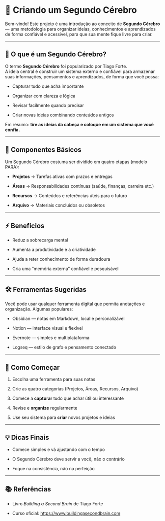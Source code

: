 # 🧠 Criando um Segundo Cérebro

Bem-vindo! Este projeto é uma introdução ao conceito de **Segundo Cérebro** — uma metodologia para organizar ideias, conhecimentos e aprendizados de forma confiável e acessível, para que sua mente fique livre para criar.

---

## 📌 O que é um Segundo Cérebro?

O termo **Segundo Cérebro** foi popularizado por Tiago Forte.  
A ideia central é construir um sistema externo e confiável para armazenar suas informações, pensamentos e aprendizados, de forma que você possa:

- Capturar tudo que acha importante
    
- Organizar com clareza e lógica
    
- Revisar facilmente quando precisar
    
- Criar novas ideias combinando conteúdos antigos
    

Em resumo: **tire as ideias da cabeça e coloque em um sistema que você confia.**

---

## 🧩 Componentes Básicos

Um Segundo Cérebro costuma ser dividido em quatro etapas (modelo PARA):

- **Projetos** → Tarefas ativas com prazos e entregas
    
- **Áreas** → Responsabilidades contínuas (saúde, finanças, carreira etc.)
    
- **Recursos** → Conteúdos e referências úteis para o futuro
    
- **Arquivo** → Materiais concluídos ou obsoletos
    

---

## ⚡ Benefícios

- Reduz a sobrecarga mental
    
- Aumenta a produtividade e a criatividade
    
- Ajuda a reter conhecimento de forma duradoura
    
- Cria uma “memória externa” confiável e pesquisável
    

---

## 🛠 Ferramentas Sugeridas

Você pode usar qualquer ferramenta digital que permita anotações e organização. Algumas populares:

- Obsidian — notas em Markdown, local e personalizável
    
- Notion — interface visual e flexível
    
- Evernote — simples e multiplataforma
    
- Logseq — estilo de grafo e pensamento conectado
    

---

## 🚀 Como Começar

1. Escolha uma ferramenta para suas notas
    
2. Crie as quatro categorias (Projetos, Áreas, Recursos, Arquivo)
    
3. Comece a **capturar** tudo que achar útil ou interessante
    
4. Revise e **organize** regularmente
    
5. Use seu sistema para **criar** novos projetos e ideias
    

---

## 💡 Dicas Finais

- Comece simples e vá ajustando com o tempo
    
- O Segundo Cérebro deve servir a você, não o contrário
    
- Foque na consistência, não na perfeição
    

---

## 📚 Referências

- Livro _Building a Second Brain_ de Tiago Forte
    
- Curso oficial: https://www.buildingasecondbrain.com